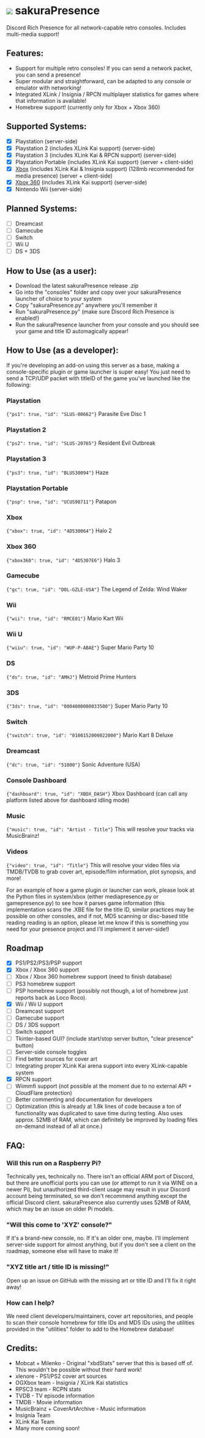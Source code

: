 # ![](https://cdn.discordapp.com/app-assets/1379734520508579960/1393481542910611476.png) sakuraPresence
Discord Rich Presence for all network-capable retro consoles. Includes multi-media support!
## Features:
- Support for multiple retro consoles! If you can send a network packet, you can send a presence!
- Super modular and straightforward, can be adapted to any console or emulator with networking!
- Integrated XLink / Insignia / RPCN multiplayer statistics for games where that information is available!
- Homebrew support! (currently only for Xbox + Xbox 360)

## Supported Systems:
- [x] Playstation (server-side)
- [x] Playstation 2 (includes XLink Kai support) (server-side)
- [x] Playstation 3 (includes XLink Kai & RPCN support) (server-side)
- [x] Playstation Portable (includes XLink Kai support) (server + client-side)
- [x] [Xbox](https://github.com/OfficialTeamUIX/Xbox-Discord-Rich-Presence) (includes XLink Kai & Insignia support) (128mb recommended for media presence) (server + client-side)
- [x] [Xbox 360](https://github.com/OfficialTeamUIX/Xbox-Discord-Rich-Presence) (includes XLink Kai support) (server-side)
- [x] Nintendo Wii (server-side)

## Planned Systems:
- [ ] Dreamcast
- [ ] Gamecube
- [ ] Switch
- [ ] Wii U
- [ ] DS + 3DS

## How to Use (as a user):
- Download the latest sakuraPresence release .zip
- Go into the "consoles" folder and copy over your sakuraPresence launcher of choice to your system
- Copy "sakuraPresence.py" anywhere you'll remember it
- Run "sakuraPresence.py" (make sure Discord Rich Presence is enabled!)
- Run the sakuraPresence launcher from your console and you should see your game and title ID automagically appear!

## How to Use (as a developer):
If you're developing an add-on using this server as a base, making a console-specific plugin or game launcher is super easy! You just need to send a TCP/UDP packet with titleID of the game you've launched like the following:

### Playstation
```{"ps1": true, "id": "SLUS-00662"}``` Parasite Eve Disc 1
### Playstation 2
```{"ps2": true, "id": "SLUS-20765"}``` Resident Evil Outbreak 
### Playstation 3
```{"ps3": true, "id": "BLUS30094"}``` Haze
### Playstation Portable
```{"psp": true, "id": "UCUS98711"}``` Patapon
### Xbox
```{"xbox": true, "id": "4D530064"}```  Halo 2
### Xbox 360
```{"xbox360": true, "id": "4D5307E6"}``` Halo 3 
### Gamecube
```{"gc": true, "id": "DOL-GZLE-USA"}``` The Legend of Zelda: Wind Waker
### Wii
```{"wii": true, "id": "RMCE01"}``` Mario Kart Wii
### Wii U
```{"wiiu": true, "id": "WUP-P-ABAE"}``` Super Mario Party 10
### DS
```{"ds": true, "id": "AMHJ"}``` Metroid Prime Hunters
### 3DS
```{"3ds": true, "id": "0004000000033500"}``` Super Mario Party 10
### Switch
```{"switch": true, "id": "0100152000022000"}``` Mario Kart 8 Deluxe
### Dreamcast
```{"dc": true, "id": "51000"}``` Sonic Adventure (USA)
### Console Dashboard
```{"dashboard": true, "id": "XBOX_DASH"}``` Xbox Dashboard (can call any platform listed above for dashboard idling mode)

### Music
``` {"music": true, "id": "Artist - Title"} ``` 
This will resolve your tracks via MusicBrainz!

### Videos
``` {"video": true, "id": "Title"} ``` 
This will resolve your video files via TMDB/TVDB to grab cover art, episode/film information, plot synopsis, and more!

For an example of how a game plugin or launcher can work, please look at the Python files in system/xbox (either mediapresence.py or gamepresence.py) to see how it parses game information (this implementation scans the .XBE file for the title ID, similar practices may be possible on other consoles, and if not, MD5 scanning or disc-based title reading reading is an option, please let me know if this is something you need for your presence project and I'll implement it server-side!)

## Roadmap
- [x] PS1/PS2/PS3/PSP support
- [x] Xbox / Xbox 360 support
- [ ] Xbox / Xbox 360 homebrew support (need to finish database)
- [ ] PS3 homebrew support
- [ ] PSP homebrew support (possibly not though, a lot of homebrew just reports back as Loco Roco).
- [x] Wii / Wii U support
- [ ] Dreamcast support
- [ ] Gamecube support
- [ ] DS / 3DS support
- [ ] Switch support
- [ ] Tkinter-based GUI? (include start/stop server button, "clear presence" button)
- [ ] Server-side console toggles
- [ ] Find better sources for cover art
- [ ] Integrating proper XLink Kai arena support into every XLink-capable system
- [x] RPCN support
- [ ] Wiimmfi support (not possible at the moment due to no external API + CloudFlare protection)
- [ ] Better commenting and documentation for developers
- [ ] Optimization (this is already at 1.8k lines of code because a ton of functionality was duplicated to save time during testing. Also uses approx. 52MB of RAM, which can definitely be improved by loading files on-demand instead of all at once.)

## FAQ:
### Will this run on a Raspberry Pi?
Technically yes, technically no. There isn't an official ARM port of Discord, but there are unofficial ports you can use (or attempt to run it via WINE on a newer Pi), but unauthorized third-client usage may result in your Discord account being terminated, so we don't recommend anything except the official Discord client. sakuraPresence also currently uses 52MB of RAM, which may be an issue on older Pi models. 
### "Will this come to 'XYZ' console?"
If it's a brand-new console, no. If it's an older one, maybe. I'll implement server-side support for almost anything, but if you don't see a client on the roadmap, someone else will have to make it!
### "XYZ title art / title ID is missing!"
Open up an issue on GitHub with the missing art or title ID and I'll fix it right away!
### How can I help?
We need client developers/maintainers, cover art repositories, and people to scan their console homebrew for title IDs and MD5 IDs using the utilities provided in the "utilities" folder to add to the Homebrew database!

## Credits:
- Mobcat + Milenko - Original "xbdStats" server that this is based off of. This wouldn't be possible without their hard work!
- xlenore - PS1/PS2 cover art sources
- OGXbox team - Insignia / XLink Kai statistics
- RPSC3 team - RCPN stats
- TVDB - TV episode information
- TMDB - Movie information
- MusicBrainz + CoverArtArchive - Music information
- Insignia Team 
- XLink Kai Team
- Many more coming soon!
